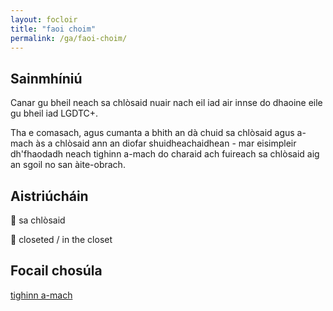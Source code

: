 ```yaml
---
layout: focloir
title: "faoi choim"
permalink: /ga/faoi-choim/
---
```


## Sainmhíniú

Canar gu bheil neach sa chlòsaid nuair nach eil iad air innse do dhaoine eile gu bheil iad LGDTC+.

Tha e comasach, agus cumanta a bhith an dà chuid sa chlòsaid agus a-mach às a chlòsaid ann an diofar shuidheachaidhean - mar eisimpleir dh'fhaodadh neach tighinn a-mach do charaid ach fuireach sa chlòsaid aig an sgoil no san àite-obrach.

## Aistriúcháin

&#x1f3f4;&#xe0067;&#xe0062;&#xe0073;&#xe0063;&#xe0074;&#xe007f; sa chlòsaid

&#x1f3f4;&#xe0067;&#xe0062;&#xe0065;&#xe006e;&#xe0067;&#xe007f; closeted / in the closet

## Focail chosúla

[tighinn a-mach](https://faclair.lgbt/tighinn-a-mach/)